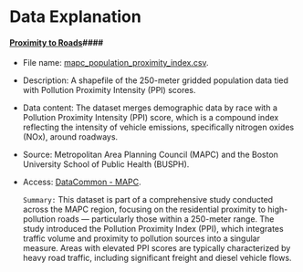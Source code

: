 # Data Explanation #

#### <ins>Proximity to Roads</ins>####
- File name: [mapc_population_proximity_index.csv](fa23-team-a/data/csv_files/mapc_population_proximity_index.csv).
- Description: A shapefile of the 250-meter gridded population data tied with Pollution Proximity Intensity (PPI) scores.
- Data content: The dataset merges demographic data by race with a Pollution Proximity Intensity (PPI) score, which is a compound index reflecting the intensity of vehicle emissions, specifically nitrogen oxides (NOx), around roadways.
- Source: Metropolitan Area Planning Council (MAPC) and the Boston University School of Public Health (BUSPH).
- Access: [DataCommon - MAPC](https://datacommon.mapc.org/browser/datasets/413).

    `Summary:` This dataset is part of a comprehensive study conducted across the MAPC region, focusing on the residential proximity to high-pollution roads — particularly those within a 250-meter range. The study introduced the Pollution Proximity Index (PPI), which integrates traffic volume and proximity to pollution sources into a singular measure. Areas with elevated PPI scores are typically characterized by heavy road traffic, including significant freight and diesel vehicle flows.
